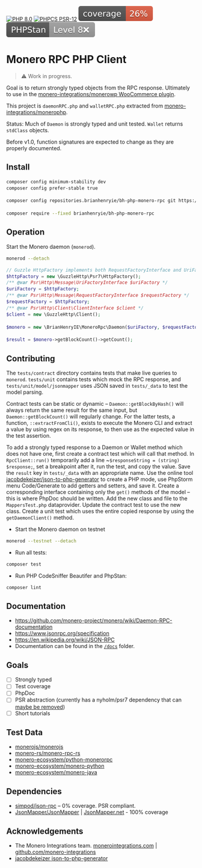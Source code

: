 [![PHP 8.0](https://img.shields.io/badge/PHP-8.0-8892BF.svg)]() [![PHPCS PSR-12](https://img.shields.io/badge/PHPCS-PSR–12❌-lightgrey.svg)](https://www.php-fig.org/psr/psr-12/) [![PHPUnit ](.github/coverage.svg)](https://brianhenryie.github.io/bh-php-monero-rpc/) [![PHPStan ](.github/phpstan.svg)](https://phpstan.org/)

# Monero RPC PHP Client

> ⚠️ Work in progress. 

Goal is to return strongly typed objects from the RPC response. Ultimately to use in the [monero-integrations/monerowp WooCommerce plugin](https://github.com/monero-integrations/monerowp).

This project is `daemonRPC.php` and `walletRPC.php` extracted from [monero-integrations/monerophp](https://github.com/monero-integrations/monerophp).

Status: Much of `Daemon` is strongly typed and unit tested. `Wallet` returns `stdClass` objects.

Before v1.0, function signatures are expected to change as they are properly documented.

## Install

```bash
composer config minimum-stability dev
composer config prefer-stable true

composer config repositories.brianhenryie/bh-php-monero-rpc git https://github.com/brianhenryie/bh-php-monero-rpc

composer require --fixed brianhenryie/bh-php-monero-rpc
```

## Operation

Start the Monero daemon (`monerod`).

```bash
monerod --detach
```

```php
// Guzzle HttpFactory implements both RequestFactoryInterface and UriFactoryInterface.
$httpFactory = new \GuzzleHttp\Psr7\HttpFactory();
/** @var Psr\Http\Message\UriFactoryInterface $uriFactory */
$uriFactory = $httpFactory; 
/** @var Psr\Http\Message\RequestFactoryInterface $requestFactory */
$requestFactory = $httpFactory;
/** @var Psr\Http\Client\ClientInterface $client */
$client = new \GuzzleHttp\Client();

$monero = new \BrianHenryIE\MoneroRpc\Daemon($uriFactory, $requestFactory, $client);

$result = $monero->getBlockCount()->getCount();
```

## Contributing 

The `tests/contract` directory contains tests that make live queries to `monerod`. `tests/unit` contains tests which mock the RPC response, and `tests/unit/model/jsonmapper` uses JSON saved in `tests/_data` to test the model parsing.

Contract tests can be static or dynamic – `Daemon::getBlockByHash()` will always return the same result for the same input, but `Daemon::getBlockCount()` will regularly change. For the latter tests, a function, `::extractFromCli()`, exists to execute the Monero CLI and extract a value by using regex on its response, to then use as the expected value in the test assertion.  

To add a strongly typed response to a Daemon or Wallet method which does not have one, first create a contract test which will call that method. In `RpcClient::run()` temporarily add a line ~`$responseString = (string) $response;`, set a breakpoint after it, run the test, and copy the value. Save the `result` key in `tests/_data` with an appropriate name. Use the online tool [jacobdekeizer/json-to-php-generator](https://jacobdekeizer.github.io/json-to-php-generator/#/) to create a PHP mode, use PhpStorm menu Code/Generate to add getters and setters, and save it.  Create a corresponding interface containing only the `get()` methods of the model – this is where PhpDoc should be written. Add the new class and file to the `MappersTest.php` dataprovider. Update the contract test to use the new class. Create a unit test which uses the entire copied response by using the `getDaemonClient()` method.   

* Start the Monero daemon on testnet
```bash
monerod --testnet --detach
```

* Run all tests:

```bash
composer test
```

* Run PHP CodeSniffer Beautifer and PhpStan:

```bash
composer lint
```

## Documentation

* https://github.com/monero-project/monero/wiki/Daemon-RPC-documentation
* https://www.jsonrpc.org/specification
* https://en.wikipedia.org/wiki/JSON-RPC
* Documentation can be found in the [`/docs`](tree/master/docs) folder.


## Goals

* [ ] Strongly typed 
* [ ] Test coverage
* [ ] PhpDoc
* [ ] PSR abstraction (currently has a nyholm/psr7 dependency that can [maybe be removed](https://github.com/simPod/PhpJsonRpc/issues/70))
* [ ] Short tutorials

## Test Data

* [monerojs/monerojs](https://github.com/monerojs/monerojs/blob/dev/test/index_test.js)
* [monero-rs/monero-rpc-rs](https://github.com/monero-rs/monero-rpc-rs/blob/main/tests/clients_tests/basic_daemon_rpc.rs)
* [monero-ecosystem/python-monerorpc](https://github.com/monero-ecosystem/python-monerorpc/blob/master/examples/test_rpc_batch.py)
* [monero-ecosystem/monero-python](https://github.com/monero-ecosystem/monero-python/blob/master/tests/test_jsonrpcdaemon.py)
* [monero-ecosystem/monero-java](https://github.com/monero-ecosystem/monero-java/blob/master/src/test/java/test/TestMoneroDaemonRpc.java)

## Dependencies

* [simpod/json-rpc](https://github.com/simPod/PhpJsonRpc) – 0% coverage. PSR compliant.
* [JsonMapper/JsonMapper](https://github.com/JsonMapper/JsonMapper) | [JsonMapper.net](https://jsonmapper.net) - 100% coverage

## Acknowledgements

* The Monero Integrations team. [monerointegrations.com](https://monerointegrations.com) | [github.com/monero-integrations](https://github.com/monero-integrations/monerophp/graphs/contributors)
* [jacobdekeizer json-to-php-generator](https://jacobdekeizer.github.io/json-to-php-generator/#/)


